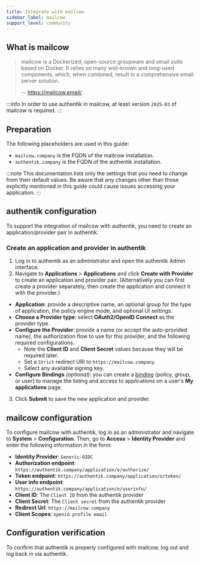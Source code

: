 ```yaml
---
title: Integrate with mailcow
sidebar_label: mailcow
support_level: community
---
```


## What is mailcow

> mailcow is a Dockerized, open-source groupware and email suite based on Docker. It relies on many well-known and long-used components, which, when combined, result in a comprehensive email server solution.
>
> -- https://mailcow.email/

:::info
In order to use authentik in mailcow, at least version `2025-03` of mailcow is required.
:::

## Preparation

The following placeholders are used in this guide:

- `mailcow.company` is the FQDN of the mailcow installation.
- `authentik.company` is the FQDN of the authentik installation.

:::note
This documentation lists only the settings that you need to change from their default values. Be aware that any changes other than those explicitly mentioned in this guide could cause issues accessing your application.
:::

## authentik configuration

To support the integration of mailcow with authentik, you need to create an application/provider pair in authentik.

### Create an application and provider in authentik

1. Log in to authentik as an administrator and open the authentik Admin interface.
2. Navigate to **Applications** > **Applications** and click **Create with Provider** to create an application and provider pair. (Alternatively you can first create a provider separately, then create the application and connect it with the provider.)

- **Application**: provide a descriptive name, an optional group for the type of application, the policy engine mode, and optional UI settings.
- **Choose a Provider type**: select **OAuth2/OpenID Connect** as the provider type.
- **Configure the Provider**: provide a name (or accept the auto-provided name), the authorization flow to use for this provider, and the following required configurations.
    - Note the **Client ID** and **Client Secret** values because they will be required later.
    - Set a `Strict` redirect URI to `https://mailcow.company`.
    - Select any available signing key.
- **Configure Bindings** _(optional)_: you can create a [binding](/docs/add-secure-apps/flows-stages/bindings/) (policy, group, or user) to manage the listing and access to applications on a user's **My applications** page.

3. Click **Submit** to save the new application and provider.

## mailcow configuration

To configure mailcow with authentik, log in as an administrator and navigate to **System** > **Configuration**.
Then, go to **Access** > **Identity Provider** and enter the following information in the form:

- **Identity Provider**: `Generic-OIDC`
- **Authorization endpoint**: `https://authentik.company/application/o/authorize/`
- **Token endpoint**: `https://authentik.company/application/o/token/`
- **User info endpoint**: `https://authentik.company/application/o/userinfo/`
- **Client ID**: The `Client ID` from the authentik provider
- **Client Secret**: The `Client secret` from the authentik provider
- **Redirect Url**: `https://mailcow.company`
- **Client Scopes**: `openid profile email`

## Configuration verification

To confirm that authentik is properly configured with mailcow, log out and log back in via authentik.
